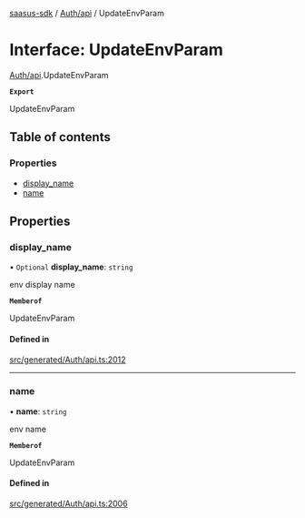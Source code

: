 [saasus-sdk](../README.md) / [Auth/api](../modules/Auth_api.md) / UpdateEnvParam

# Interface: UpdateEnvParam

[Auth/api](../modules/Auth_api.md).UpdateEnvParam

**`Export`**

UpdateEnvParam

## Table of contents

### Properties

- [display\_name](Auth_api.UpdateEnvParam.md#display_name)
- [name](Auth_api.UpdateEnvParam.md#name)

## Properties

### display\_name

• `Optional` **display\_name**: `string`

env display name

**`Memberof`**

UpdateEnvParam

#### Defined in

[src/generated/Auth/api.ts:2012](https://github.com/saasus-platform/saasus-sdk-javascript/blob/c67ac22/src/generated/Auth/api.ts#L2012)

___

### name

• **name**: `string`

env name

**`Memberof`**

UpdateEnvParam

#### Defined in

[src/generated/Auth/api.ts:2006](https://github.com/saasus-platform/saasus-sdk-javascript/blob/c67ac22/src/generated/Auth/api.ts#L2006)
